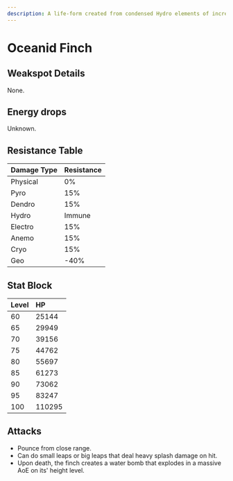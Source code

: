 ```yaml
---
description: A life-form created from condensed Hydro elements of incredible purity. Often attached to bodies of water.It is said that as water bodies become purer, the Hydro elements within grow more abundant, causing the Oceanids to grow more powerful. It is also said by some that Oceanids were once sea creatures from a home far away who carried the fragments of a long-dead god to the many corners of this world. Perhaps they did this so that the love their god held for this world could be spread through the waters to all the land...
---
```


# Oceanid Finch



## Weakspot Details

None.

## Energy drops

Unknown.

## Resistance Table

| Damage Type | Resistance |
| :--- | :--- |
| Physical | 0% |
| Pyro | 15% |
| Dendro | 15% |
| Hydro | Immune |
| Electro | 15% |
| Anemo | 15% |
| Cryo | 15% |
| Geo | -40% |

## Stat Block

| Level | HP |
| :--- | :--- |
| 60 | 25144 |
| 65 | 29949 |
| 70 | 39156 |
| 75 | 44762 |
| 80 | 55697 |
| 85 | 61273 |
| 90 | 73062 |
| 95 | 83247 |
| 100 | 110295 |

## Attacks

* Pounce from close range.
* Can do small leaps or big leaps that deal heavy splash damage on hit. 
* Upon death, the finch creates a water bomb that explodes in a massive AoE on its' height level.
